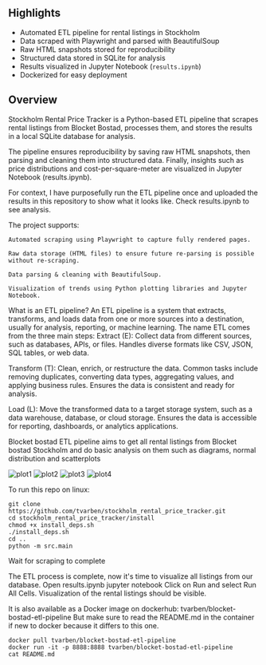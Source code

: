 ## Highlights
- Automated ETL pipeline for rental listings in Stockholm  
- Data scraped with Playwright and parsed with BeautifulSoup  
- Raw HTML snapshots stored for reproducibility  
- Structured data stored in SQLite for analysis  
- Results visualized in Jupyter Notebook (`results.ipynb`)  
- Dockerized for easy deployment  

## Overview
Stockholm Rental Price Tracker is a Python-based ETL pipeline that scrapes rental listings from Blocket Bostad, processes them, and stores the results in a local SQLite database for analysis.

The pipeline ensures reproducibility by saving raw HTML snapshots, then parsing and cleaning them into structured data. Finally, insights such as price distributions and cost-per-square-meter are visualized in Jupyter Notebook (results.ipynb).

For context, I have purposefully run the ETL pipeline once and uploaded the results in this repository to show what it looks like. Check  results.ipynb to see analysis. 

The project supports:

    Automated scraping using Playwright to capture fully rendered pages.

    Raw data storage (HTML files) to ensure future re-parsing is possible without re-scraping.

    Data parsing & cleaning with BeautifulSoup.

    Visualization of trends using Python plotting libraries and Jupyter Notebook.

What is an ETL pipeline?
An ETL pipeline is a system that extracts, transforms, and loads data from one or more sources into a destination, usually for analysis, reporting, or machine learning. The name ETL comes from the three main steps:
Extract (E): Collect data from different sources, such as databases, APIs, or files. 
Handles diverse formats like CSV, JSON, SQL tables, or web data.

Transform (T): Clean, enrich, or restructure the data.
Common tasks include removing duplicates, converting data types, aggregating values, and applying business rules.
Ensures the data is consistent and ready for analysis.

Load (L): Move the transformed data to a target storage system, such as a data warehouse, database, or cloud storage.
Ensures the data is accessible for reporting, dashboards, or analytics applications.

Blocket bostad ETL pipeline aims to get all rental listings from Blocket bostad Stockholm and do basic analysis on them such as diagrams, normal distribution and scatterplots

![plot1](https://github.com/user-attachments/assets/a9a787b9-aae6-4796-b675-22bb137c805a)
![plot2](https://github.com/user-attachments/assets/2bdb1548-dc85-4dcb-b7b3-44808615f988)
![plot3](https://github.com/user-attachments/assets/5bb61363-40cc-4572-891a-9e58c5c4c3ae)
![plot4](https://github.com/user-attachments/assets/17c87478-b100-4112-9d7a-b3cf970ed0c3)



To run this repo on linux: 

    git clone https://github.com/tvarben/stockholm_rental_price_tracker.git
    cd stockholm_rental_price_tracker/install
    chmod +x install_deps.sh
    ./install_deps.sh
    cd ..
    python -m src.main
    
Wait for scraping to complete
    

The ETL process is complete, now it's time to visualize all listings from our database.
Open results.ipynb
    jupyter notebook
Click on Run and select Run All Cells.
Visualization of the rental listings should be visible.
    



It is also available as a Docker image on dockerhub: tvarben/blocket-bostad-etl-pipeline
But make sure to read the README.md in the container if new to docker because it differs to this one.

    docker pull tvarben/blocket-bostad-etl-pipeline
    docker run -it -p 8888:8888 tvarben/blocket-bostad-etl-pipeline
    cat README.md

